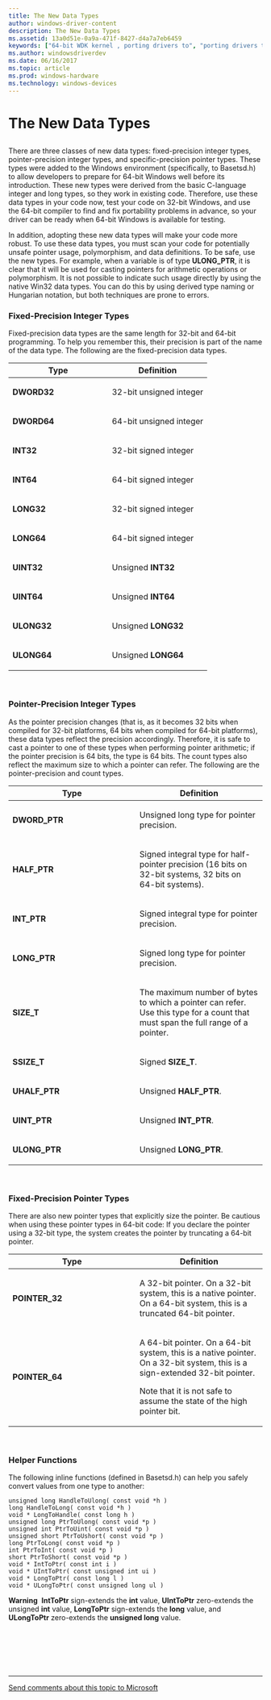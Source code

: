 ```yaml
---
title: The New Data Types
author: windows-driver-content
description: The New Data Types
ms.assetid: 13a0d51e-0a9a-471f-8427-d4a7a7eb6459
keywords: ["64-bit WDK kernel , porting drivers to", "porting drivers to 64-bit Windows", "data types WDK 64-bit", "fixed-precision integer types WDK 64-bit", "pointer-precision integer types WDK 64-bit", "specific-precision pointer types WDK 64-bit", "converting data types", "64-bit WDK kernel , data types"]
ms.author: windowsdriverdev
ms.date: 06/16/2017
ms.topic: article
ms.prod: windows-hardware
ms.technology: windows-devices
---
```


# The New Data Types


## <a href="" id="ddk-the-new-data-types-kg"></a>


There are three classes of new data types: fixed-precision integer types, pointer-precision integer types, and specific-precision pointer types. These types were added to the Windows environment (specifically, to Basetsd.h) to allow developers to prepare for 64-bit Windows well before its introduction. These new types were derived from the basic C-language integer and long types, so they work in existing code. Therefore, use these data types in your code now, test your code on 32-bit Windows, and use the 64-bit compiler to find and fix portability problems in advance, so your driver can be ready when 64-bit Windows is available for testing.

In addition, adopting these new data types will make your code more robust. To use these data types, you must scan your code for potentially unsafe pointer usage, polymorphism, and data definitions. To be safe, use the new types. For example, when a variable is of type **ULONG\_PTR**, it is clear that it will be used for casting pointers for arithmetic operations or polymorphism. It is not possible to indicate such usage directly by using the native Win32 data types. You can do this by using derived type naming or Hungarian notation, but both techniques are prone to errors.

### Fixed-Precision Integer Types

Fixed-precision data types are the same length for 32-bit and 64-bit programming. To help you remember this, their precision is part of the name of the data type. The following are the fixed-precision data types.

<table>
<colgroup>
<col width="50%" />
<col width="50%" />
</colgroup>
<thead>
<tr class="header">
<th>Type</th>
<th>Definition</th>
</tr>
</thead>
<tbody>
<tr class="odd">
<td><p><strong>DWORD32</strong></p></td>
<td><p>32-bit unsigned integer</p></td>
</tr>
<tr class="even">
<td><p><strong>DWORD64</strong></p></td>
<td><p>64-bit unsigned integer</p></td>
</tr>
<tr class="odd">
<td><p><strong>INT32</strong></p></td>
<td><p>32-bit signed integer</p></td>
</tr>
<tr class="even">
<td><p><strong>INT64</strong></p></td>
<td><p>64-bit signed integer</p></td>
</tr>
<tr class="odd">
<td><p><strong>LONG32</strong></p></td>
<td><p>32-bit signed integer</p></td>
</tr>
<tr class="even">
<td><p><strong>LONG64</strong></p></td>
<td><p>64-bit signed integer</p></td>
</tr>
<tr class="odd">
<td><p><strong>UINT32</strong></p></td>
<td><p>Unsigned <strong>INT32</strong></p></td>
</tr>
<tr class="even">
<td><p><strong>UINT64</strong></p></td>
<td><p>Unsigned <strong>INT64</strong></p></td>
</tr>
<tr class="odd">
<td><p><strong>ULONG32</strong></p></td>
<td><p>Unsigned <strong>LONG32</strong></p></td>
</tr>
<tr class="even">
<td><p><strong>ULONG64</strong></p></td>
<td><p>Unsigned <strong>LONG64</strong></p></td>
</tr>
</tbody>
</table>

 

### Pointer-Precision Integer Types

As the pointer precision changes (that is, as it becomes 32 bits when compiled for 32-bit platforms, 64 bits when compiled for 64-bit platforms), these data types reflect the precision accordingly. Therefore, it is safe to cast a pointer to one of these types when performing pointer arithmetic; if the pointer precision is 64 bits, the type is 64 bits. The count types also reflect the maximum size to which a pointer can refer. The following are the pointer-precision and count types.

<table>
<colgroup>
<col width="50%" />
<col width="50%" />
</colgroup>
<thead>
<tr class="header">
<th>Type</th>
<th>Definition</th>
</tr>
</thead>
<tbody>
<tr class="odd">
<td><p><strong>DWORD_PTR</strong></p></td>
<td><p>Unsigned long type for pointer precision.</p></td>
</tr>
<tr class="even">
<td><p><strong>HALF_PTR</strong></p></td>
<td><p>Signed integral type for half-pointer precision (16 bits on 32-bit systems, 32 bits on 64-bit systems).</p></td>
</tr>
<tr class="odd">
<td><p><strong>INT_PTR</strong></p></td>
<td><p>Signed integral type for pointer precision.</p></td>
</tr>
<tr class="even">
<td><p><strong>LONG_PTR</strong></p></td>
<td><p>Signed long type for pointer precision.</p></td>
</tr>
<tr class="odd">
<td><p><strong>SIZE_T</strong></p></td>
<td><p>The maximum number of bytes to which a pointer can refer. Use this type for a count that must span the full range of a pointer.</p></td>
</tr>
<tr class="even">
<td><p><strong>SSIZE_T</strong></p></td>
<td><p>Signed <strong>SIZE_T</strong>.</p></td>
</tr>
<tr class="odd">
<td><p><strong>UHALF_PTR</strong></p></td>
<td><p>Unsigned <strong>HALF_PTR</strong>.</p></td>
</tr>
<tr class="even">
<td><p><strong>UINT_PTR</strong></p></td>
<td><p>Unsigned <strong>INT_PTR</strong>.</p></td>
</tr>
<tr class="odd">
<td><p><strong>ULONG_PTR</strong></p></td>
<td><p>Unsigned <strong>LONG_PTR</strong>.</p></td>
</tr>
</tbody>
</table>

 

### Fixed-Precision Pointer Types

There are also new pointer types that explicitly size the pointer. Be cautious when using these pointer types in 64-bit code: If you declare the pointer using a 32-bit type, the system creates the pointer by truncating a 64-bit pointer.

<table>
<colgroup>
<col width="50%" />
<col width="50%" />
</colgroup>
<thead>
<tr class="header">
<th>Type</th>
<th>Definition</th>
</tr>
</thead>
<tbody>
<tr class="odd">
<td><p><strong>POINTER_32</strong></p></td>
<td><p>A 32-bit pointer. On a 32-bit system, this is a native pointer. On a 64-bit system, this is a truncated 64-bit pointer.</p></td>
</tr>
<tr class="even">
<td><p><strong>POINTER_64</strong></p></td>
<td><p>A 64-bit pointer. On a 64-bit system, this is a native pointer. On a 32-bit system, this is a sign-extended 32-bit pointer.</p>
<p>Note that it is not safe to assume the state of the high pointer bit.</p></td>
</tr>
</tbody>
</table>

 

### Helper Functions

The following inline functions (defined in Basetsd.h) can help you safely convert values from one type to another:

```
unsigned long HandleToUlong( const void *h )
long HandleToLong( const void *h )
void * LongToHandle( const long h )
unsigned long PtrToUlong( const void *p )
unsigned int PtrToUint( const void *p )
unsigned short PtrToUshort( const void *p )
long PtrToLong( const void *p )
int PtrToInt( const void *p )
short PtrToShort( const void *p )
void * IntToPtr( const int i )
void * UIntToPtr( const unsigned int ui )
void * LongToPtr( const long l )
void * ULongToPtr( const unsigned long ul )
```

**Warning**  **IntToPtr** sign-extends the **int** value, **UIntToPtr** zero-extends the unsigned **int** value, **LongToPtr** sign-extends the **long** value, and **ULongToPtr** zero-extends the **unsigned long** value.

 

 

 


--------------------
[Send comments about this topic to Microsoft](mailto:wsddocfb@microsoft.com?subject=Documentation%20feedback%20%5Bkernel\kernel%5D:%20The%20New%20Data%20Types%20%20RELEASE:%20%286/14/2017%29&body=%0A%0APRIVACY%20STATEMENT%0A%0AWe%20use%20your%20feedback%20to%20improve%20the%20documentation.%20We%20don't%20use%20your%20email%20address%20for%20any%20other%20purpose,%20and%20we'll%20remove%20your%20email%20address%20from%20our%20system%20after%20the%20issue%20that%20you're%20reporting%20is%20fixed.%20While%20we're%20working%20to%20fix%20this%20issue,%20we%20might%20send%20you%20an%20email%20message%20to%20ask%20for%20more%20info.%20Later,%20we%20might%20also%20send%20you%20an%20email%20message%20to%20let%20you%20know%20that%20we've%20addressed%20your%20feedback.%0A%0AFor%20more%20info%20about%20Microsoft's%20privacy%20policy,%20see%20http://privacy.microsoft.com/default.aspx. "Send comments about this topic to Microsoft")


